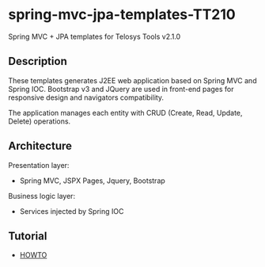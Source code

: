 spring-mvc-jpa-templates-TT210
==============================

Spring MVC + JPA templates for Telosys Tools v2.1.0

Description
----------

These templates generates J2EE web application based on Spring MVC and Spring IOC.
Bootstrap v3 and JQuery are used in front-end pages for responsive design and navigators compatibility.


The application manages each entity with CRUD (Create, Read, Update, Delete) operations.

Architecture
---

Presentation layer: 
- Spring MVC, JSPX Pages, Jquery, Bootstrap

Business logic layer: 
- Services injected by Spring IOC


Tutorial
---

- [HOWTO](doc/HOWTO.md)